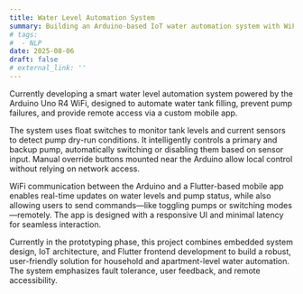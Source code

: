 ```yaml
---
title: Water Level Automation System
summary: Building an Arduino-based IoT water automation system with WiFi control, dry-run protection, and a Flutter app for real-time monitoring and override.
# tags:
#  - NLP
date: 2025-08-06
draft: false
# external_link: ''
---
```


Currently developing a smart water level automation system powered by the Arduino Uno R4 WiFi, designed to automate water tank filling, prevent pump failures, and provide remote access via a custom mobile app.

The system uses float switches to monitor tank levels and current sensors to detect pump dry-run conditions. It intelligently controls a primary and backup pump, automatically switching or disabling them based on sensor input. Manual override buttons mounted near the Arduino allow local control without relying on network access.

WiFi communication between the Arduino and a Flutter-based mobile app enables real-time updates on water levels and pump status, while also allowing users to send commands—like toggling pumps or switching modes—remotely. The app is designed with a responsive UI and minimal latency for seamless interaction.

Currently in the prototyping phase, this project combines embedded system design, IoT architecture, and Flutter frontend development to build a robust, user-friendly solution for household and apartment-level water automation. The system emphasizes fault tolerance, user feedback, and remote accessibility.